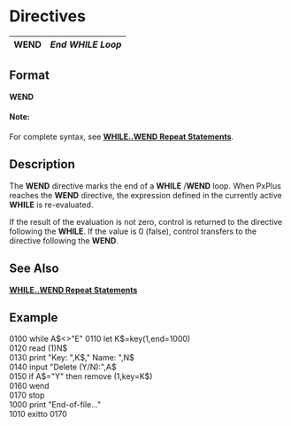 # Directives

**WEND** |  **_End WHILE Loop_**  
---|---  
  
##  Format

**WEND**

#### **Note:**  
For complete syntax, see **[WHILE..WEND Repeat Statements](while.md)**.

##  Description

The **WEND** directive marks the end of a **WHILE** /**WEND** loop. When PxPlus reaches the **WEND** directive, the expression defined in the currently active **WHILE** is re-evaluated.

If the result of the evaluation is not zero, control is returned to the directive following the **WHILE**. If the value is 0 (false), control transfers to the directive following the **WEND**.

##  See Also

**[WHILE..WEND Repeat Statements](while.md)**

##  Example

0100 while A$<>"E"  
0110 let K$=key(1,end=1000)  
0120 read (1)N$  
0130 print "Key: ",K$," Name: ",N$  
0140 input "Delete (Y/N):",A$  
0150 if A$="Y" then remove (1,key=K$)  
0160 wend  
0170 stop  
1000 print "End-of-file..."  
1010 exitto 0170
